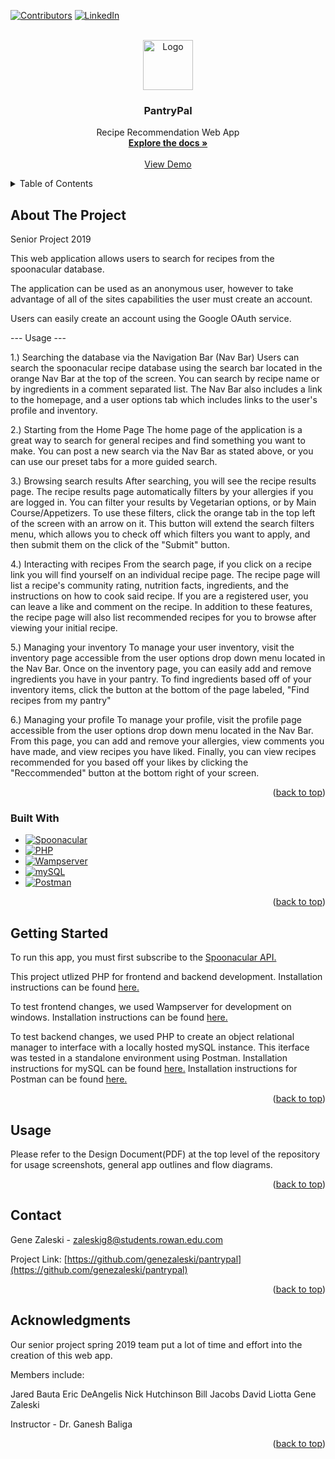 <a name="readme-top"></a>

[![Contributors][contributors-shield]][contributors-url]
[![LinkedIn][linkedin-shield]][linkedin-url]

<!-- PROJECT LOGO -->
<br />
<div align="center">
  <a href="https://github.com/genezaleski/pantrypal">
    <img src="images/logo.png" alt="Logo" width="80" height="80">
  </a>

<h3 align="center">PantryPal</h3>

  <p align="center">
    Recipe Recommendation Web App
    <br />
    <a href="https://github.com/genezaleski/pantrypal"><strong>Explore the docs »</strong></a>
    <br />
    <br />
    <a href="https://github.com/genezaleski/pantrypal">View Demo</a>
  </p>
</div>

<!-- TABLE OF CONTENTS -->
<details>
  <summary>Table of Contents</summary>
  <ol>
    <li>
      <a href="#about-the-project">About The Project</a>
      <ul>
        <li><a href="#built-with">Built With</a></li>
      </ul>
    </li>
    <li>
      <a href="#getting-started">Getting Started</a>
    </li>
    <li><a href="#usage">Usage</a></li>
    <li><a href="#contact">Contact</a></li>
    <li><a href="#acknowledgments">Acknowledgments</a></li>
  </ol>
</details>



<!-- ABOUT THE PROJECT -->
## About The Project

Senior Project 2019

This web application allows users to search for recipes from the spoonacular database.

The application can be used as an anonymous user, however to take advantage of all of the sites capabilities
the user must create an account.

Users can easily create an account using the Google OAuth service.

--- Usage ---

1.) Searching the database via the Navigation Bar (Nav Bar)
Users can search the spoonacular recipe database using the search bar located in the orange 
Nav Bar at the top of the screen. You can search by recipe name or by ingredients in a comment separated list.
The Nav Bar also includes a link to the homepage, and a user options tab
which includes links to the user's profile and inventory.

2.) Starting from the Home Page
The home page of the application is a great way to search for general recipes and find
something you want to make. You can post a new search via the Nav Bar as stated above,
or you can use our preset tabs for a more guided search.

3.) Browsing search results
After searching, you will see the recipe results page. The recipe results page automatically filters
by your allergies if you are logged in. You can filter your results by Vegetarian options,
or by Main Course/Appetizers. To use these filters, click the orange tab in the top left
of the screen with an arrow on it. This button will extend the search filters menu, which 
allows you to check off which filters you want to apply, and then submit them on the
click of the "Submit" button.

4.) Interacting with recipes
From the search page, if you click on a recipe link you will find yourself on an individual
recipe page. The recipe page will list a recipe's community rating, nutrition facts, 
ingredients, and the instructions on how to cook said recipe. If you are a registered user,
you can leave a like and comment on the recipe. In addition to these features, the recipe page
will also list recommended recipes for you to browse after viewing your initial recipe.

5.) Managing your inventory
To manage your user inventory, visit the inventory page accessible
from the user options drop down menu located in the Nav Bar. Once on the inventory page, 
you can easily add and remove ingredients you have in your pantry. To find ingredients based off
of your inventory items, click the button at the bottom of the page labeled, 
"Find recipes from my pantry"

6.) Managing your profile
To manage your profile, visit the profile page accessible
from the user options drop down menu located in the Nav Bar. From this page, you can
add and remove your allergies, view comments you have made, and view recipes you have 
liked. Finally, you can view recipes recommended for you based off your likes by clicking 
the "Reccommended" button at the bottom right of your screen.

<p align="right">(<a href="#readme-top">back to top</a>)</p>

### Built With

* [![Spoonacular][Spoonacular.link]][Spoonacular-url]
* [![PHP][PHP.link]][PHP-url]
* [![Wampserver][Wampserver.link]][Wampserver-url]
* [![mySQL][mySQL.link]][mySQL-url]
* [![Postman][Postman.link]][Postman-url]


<p align="right">(<a href="#readme-top">back to top</a>)</p>


<!-- GETTING STARTED -->
## Getting Started

To run this app, you must first subscribe to the <a href="https://spoonacular.com/food-api">Spoonacular API.</a>

This project utlized PHP for frontend and backend development.
Installation instructions can be found <a href="https://www.php.net/manual/en/install.php">here.</a>

To test frontend changes, we used Wampserver for development on windows. 
Installation instructions can be found <a href="https://www.wampserver.com/en/">here.</a>

To test backend changes, we used PHP to create an object relational manager to interface with a locally hosted mySQL instance. This iterface was tested in a standalone environment using Postman. 
Installation instructions for mySQL can be found <a href="https://dev.mysql.com/doc/mysql-installation-excerpt/5.7/en/">here.</a>
Installation instructions for Postman can be found <a href="https://www.postman.com/downloads/">here.</a>

<p align="right">(<a href="#readme-top">back to top</a>)</p>


<!-- USAGE EXAMPLES -->
## Usage

Please refer to the Design Document(PDF) at the top level of the repository for usage screenshots, general app outlines and flow diagrams. 

<p align="right">(<a href="#readme-top">back to top</a>)</p>


<!-- CONTACT -->
## Contact

Gene Zaleski - zaleskig8@students.rowan.edu.com

Project Link: [https://github.com/genezaleski/pantrypal](https://github.com/genezaleski/pantrypal)

<p align="right">(<a href="#readme-top">back to top</a>)</p>


<!-- ACKNOWLEDGMENTS -->
## Acknowledgments

Our senior project spring 2019 team put a lot of time and effort into the creation of this web app. 

Members include:

Jared Bauta
Eric DeAngelis
Nick Hutchinson
Bill Jacobs
David Liotta
Gene Zaleski

Instructor - Dr. Ganesh Baliga

<p align="right">(<a href="#readme-top">back to top</a>)</p>


<!-- MARKDOWN LINKS & IMAGES -->
<!-- https://www.markdownguide.org/basic-syntax/#reference-style-links -->
[contributors-shield]: https://img.shields.io/github/contributors/genezaleski/pantrypal.svg?style=for-the-badge
[contributors-url]: https://github.com/genezaleski/pantrypal/graphs/contributors
[forks-shield]: https://img.shields.io/github/forks/genezaleski/pantrypal.svg?style=for-the-badge
[forks-url]: https://github.com/genezaleski/pantrypal/network/members
[stars-shield]: https://img.shields.io/github/stars/genezaleski/pantrypal.svg?style=for-the-badge
[stars-url]: https://github.com/genezaleski/pantrypal/stargazers
[issues-shield]: https://img.shields.io/github/issues/genezaleski/pantrypal.svg?style=for-the-badge
[issues-url]: https://github.com/genezaleski/pantrypal/issues
[license-shield]: https://img.shields.io/github/license/genezaleski/pantrypal.svg?style=for-the-badge
[license-url]: https://github.com/genezaleski/pantrypal/blob/master/LICENSE.txt
[linkedin-shield]: https://img.shields.io/badge/-LinkedIn-black.svg?style=for-the-badge&logo=linkedin&colorB=555
[linkedin-url]: https://www.linkedin.com/in/gene-zaleski-56b2a0175/
[product-screenshot]: images/screenshot.png

[Spoonacular.link]: https://img.shields.io/badge/Spoonacular-green
[Spoonacular-url]: https://spoonacular.com/food-api
[PHP.link]: https://img.shields.io/badge/PHP-purple
[PHP-url]: https://www.php.net/
[Wampserver.link]: https://img.shields.io/badge/Wampserver-pink
[Wampserver-url]: https://www.wampserver.com/en/
[mySQL.link]: https://img.shields.io/badge/mySQL-blue
[mySQL-url]: https://www.mysql.com/
[Postman.link]: https://img.shields.io/badge/Postman-orange
[Postman-url]: https://www.postman.com/
